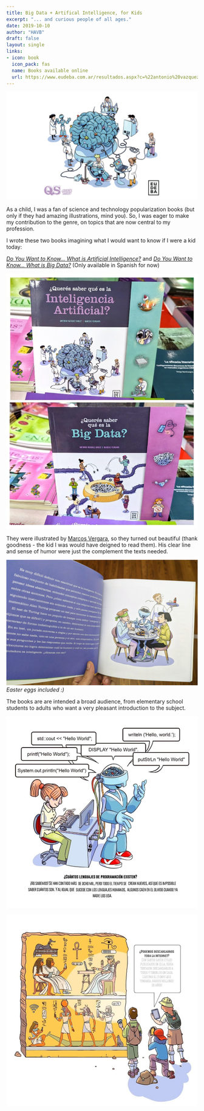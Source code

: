 ```yaml
---
title: Big Data + Artifical Intelligence, for Kids
excerpt: "... and curious people of all ages."
date: 2019-10-10
author: "HAVB"
draft: false
layout: single
links:
- icon: book
  icon_pack: fas
  name: Books available online
  url: https://www.eudeba.com.ar/resultados.aspx?c=%22antonio%20vazquez%20Brust%22&por=pal
---
```


![Big Data cover page](featured.jpg)

As a child, I was a fan of science and technology popularization books (but only if they had amazing illustrations, mind you). So, I was eager to make my contribution to the genre, on topics that are now central to my profession.

I wrote these two books imagining what I would want to know if I were a kid today: 

[_Do You Want to Know... What is Artificial Intelligence?_](https://www.eudeba.com.ar/Papel/9789502333380/%c2%bfQuer%c3%a9s+saber+qu%c3%a9+es+la+inteligencia+artificial) and [_Do You Want to Know... What is Big Data?_](https://www.eudeba.com.ar/Papel/9789502333397/%c2%bfQuer%c3%a9s+saber+qu%c3%a9+es+la+Big+Data)
(Only available in Spanish for now)

![The books](1.jpeg)

They were illustrated by [Marcos Vergara](https://www.instagram.com/marcosvergaralr/), so they turned out beautiful (thank goodness - the kid I was would have deigned to read them). His clear line and sense of humor were just the complement the texts needed.

![Mr AT](2.jpeg)
_Easter eggs included :)_

The books are are intended a broad audience, from elementary school students to adults who want a very pleasant introduction to the subject. 

![Illustration: programming langauges](3.jpeg)

![Illustration: can we download the entire internet?](4.jpeg)
